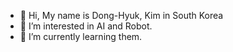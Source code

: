 - 👋 Hi, My name is Dong-Hyuk, Kim in South Korea
- 👀 I’m interested in AI and Robot.
- 🌱 I’m currently learning them.


<!---
kdh6407/kdh6407 is a ✨ special ✨ repository because its `README.md` (this file) appears on your GitHub profile.
You can click the Preview link to take a look at your changes.
--->
